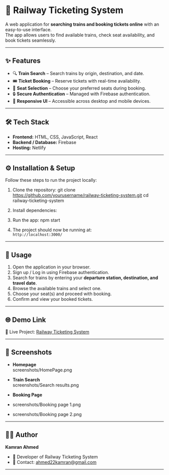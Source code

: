 # 🚆 Railway Ticketing System

A web application for **searching trains and booking tickets online** with an easy-to-use interface.  
The app allows users to find available trains, check seat availability, and book tickets seamlessly.

---

## ✨ Features

- 🔍 **Train Search** – Search trains by origin, destination, and date.  
- 🎟️ **Ticket Booking** – Reserve tickets with real-time availability.  
- 💺 **Seat Selection** – Choose your preferred seats during booking.  
- 🔒 **Secure Authentication** – Managed with Firebase authentication.  
- 📱 **Responsive UI** – Accessible across desktop and mobile devices.

---

## 🛠️ Tech Stack

- **Frontend:** HTML, CSS, JavaScript, React  
- **Backend / Database:** Firebase  
- **Hosting:** Netlify  

---

## ⚙️ Installation & Setup

Follow these steps to run the project locally:

1. Clone the repository:
git clone https://github.com/yourusername/railway-ticketing-system.git
cd railway-ticketing-system

2. Install dependencies:


3. Run the app:
npm start


4. The project should now be running at:  
`http://localhost:3000/`

---

## 🚀 Usage

1. Open the application in your browser.  
2. Sign up / Log in using Firebase authentication.  
3. Search for trains by entering your **departure station, destination, and travel date**.  
4. Browse the available trains and select one.  
5. Choose your seat(s) and proceed with booking.  
6. Confirm and view your booked tickets.

---

## 🌐 Demo Link

🔗 Live Project: [Railway Ticketing System](https://railwayticket-kamran.netlify.app/)

---

## 📸 Screenshots


- **Homepage**  
screenshots/HomePage.png

- **Train Search**  
screenshots/Search results.png

- **Booking Page**
- screenshots/Booking page 1.png
- screenshots/Booking page 2.png


---

## 👨‍💻 Author

**Kamran Ahmed**  
- 💼 Developer of Railway Ticketing System  
- 📧 Contact: ahmed22kamran@gmail.com   

---

